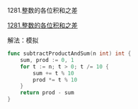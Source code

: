 1281.整数的各位积和之差

[1281.整数的各位积和之差](https://leetcode.cn/problems/subtract-the-product-and-sum-of-digits-of-an-integer/description/)



解法：模拟



```go
func subtractProductAndSum(n int) int {
	sum, prod := 0, 1
	for t := n; t > 0; t /= 10 {
		sum += t % 10
		prod *= t % 10
	}
	return prod - sum
}
```
